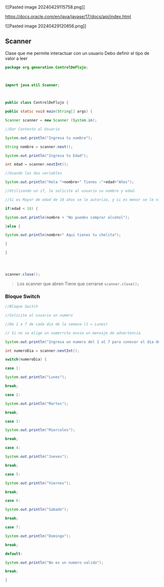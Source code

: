 ![[Pasted image 20240429115758.png]]

https://docs.oracle.com/en/java/javase/17/docs/api/index.html

![[Pasted image 20240429120856.png]]

## Scanner
Clase que me permite interactuar con un usuario 
Debo definir el tipo de valor a leer

```Java
package org.generation.ControlDeFlujo;

  

import java.util.Scanner;

  

public class ControlDeFlujo {

public static void main(String[] args) {

Scanner scanner = new Scanner (System.in);

//Dar Contexto al Usuario

System.out.println("Ingresa tu nombre");

String nombre = scanner.next();

System.out.println("Ingresa tu Edad");

int edad = scanner.nextInt();

//Usando las dos variables

System.out.println("Hola "+nombre+" Tienes :"+edad+"Años");

//Utilizando un if, le solicite al usuario su nombre y edad.

//Si es Mayor de edad de 18 años se le autoriza, y si es menor se le niega

if(edad < 18) {

System.out.println(nombre + "No puedes comprar alcohol");

}else {

System.out.println(nombre+" Aqui tienes tu chelita");

}

}




scanner.close();
```

> Los scanner que abren
> Tiene que cerrarse 
> `scanner.close();`
### Bloque Switch
```Java
//Bloque Switch

//Solicite al usuario un numero

//De 1 a 7 de cada dia de la semana (1 = Lunes)

// Si no se elige un numerrcto envie un mensaje de advertencia

System.out.println("Ingresa un numero del 1 al 7 para conocer el dia de la semana");

int numeroDia = scanner.nextInt();

switch(numeroDia) {

case 1:

System.out.println("Lunes");

break;

case 2:

System.out.println("Martes");

break;

case 3:

System.out.println("Miercoles");

break;

case 4:

System.out.println("Jueves");

break;

case 5:

System.out.println("Viernes");

break;

case 6:

System.out.println("Sabado");

break;

case 7:

System.out.println("Domingo");

break;

default:

System.out.println("No es un numero valido");

break;

}
```

